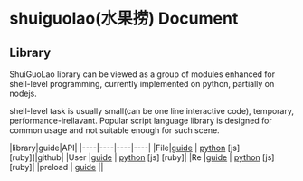 # shuiguolao(水果捞) Document

## Library 
ShuiGuoLao library can be viewed as a group of modules enhanced for shell-level programming, currently implemented on python, partially on nodejs.

shell-level task is usually small(can be one line interactive code), temporary, performance-irellavant. Popular script language library is designed for common usage and not suitable enough for such scene.

|library|guide|API|
|----|----|----|----|
|File|[guide](File-guide.md) | [python](clean-nodoc-File.html) [js] [ruby]]|github|
|User |[guide](User-guide.md) | [python](clean-nodoc-Re.html)   [js]   [ruby]|
|Re  |[guide](Re-guide.md) | [python](clean-nodoc-Re.html) [js] [ruby]|
|preload | [guide](preload-guid.md) ||



